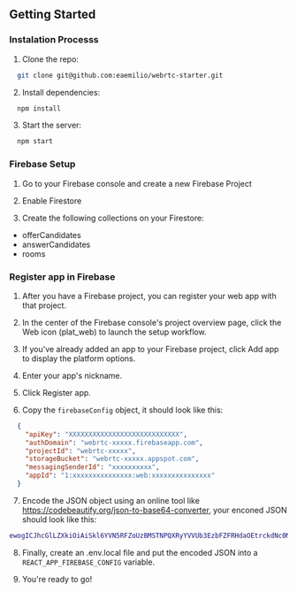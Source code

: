 ## Getting Started

### Instalation Processs

1. Clone the repo:

```sh
  git clone git@github.com:eaemilio/webrtc-starter.git
```

2. Install dependencies:

```sh
  npm install
```

3. Start the server:

```sh
  npm start
```

### Firebase Setup

1. Go to your Firebase console and create a new Firebase Project

3. Enable Firestore

5. Create the following collections on your Firestore:
  * offerCandidates
  * answerCandidates
  * rooms

### Register app in Firebase

1. After you have a Firebase project, you can register your web app with that project.

2. In the center of the Firebase console's project overview page, click the Web icon (plat_web) to launch the setup workflow.

3. If you've already added an app to your Firebase project, click Add app to display the platform options.

4. Enter your app's nickname.

5. Click Register app.

6. Copy the `firebaseConfig` object, it should look like this:

```JSON
  {
    "apiKey": "XXXXXXXXXXXXXXXXXXXXXXXXXXXX",
    "authDomain": "webrtc-xxxxx.firebaseapp.com",
    "projectId": "webrtc-xxxxx",
    "storageBucket": "webrtc-xxxxx.appspot.com",
    "messagingSenderId": "xxxxxxxxxx",
    "appId": "1:xxxxxxxxxxxxxxx:web:xxxxxxxxxxxxxxx"
  }
```

7. Encode the JSON object using an online tool like https://codebeautify.org/json-to-base64-converter, your enconed JSON should look like this: 

```sh
ewogICJhcGlLZXkiOiAiSkl6YVN5RFZoUzBMSTNPQXRyYVVUb3EzbFZFRHdaOEtrckdNc0MwIiwKICAiYXV0aERvbWFpbiI6ICJ3ZWJydGMtMTIzNC5maXJlYmFzZWFwcC5jb20iLAogICJwcm9qZWN0SWQiOiAid2VicnRjLTEyMzQiLAogICJzdG9yYWdlQnVja2V0IjogIndlYnJ0Yy0xMjM0LmFwcHNwb3QuY29tIiwKICAibWVzc2FnaW5nU2VuZGVySWQiOiAiNTY0NjU0NjU0IiwKICAiYXBwSWQiOiAiMTo5NDk4OTU2NDgwOTY6d2ViOjM3NDIxMzRiMmIwZTQyOTliYWM0MDUiCn0=
```
8. Finally, create an .env.local file and put the encoded JSON into a `REACT_APP_FIREBASE_CONFIG` variable.

9. You're ready to go!




